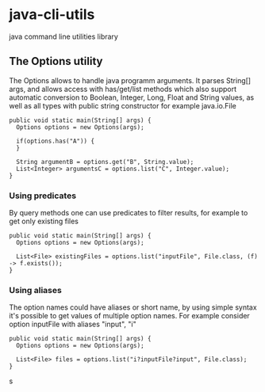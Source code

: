 # java-cli-utils
java command line utilities library


## The Options utility
The Options allows to handle java programm arguments. It parses String[] args, and allows access with has/get/list methods which also support automatic conversion to Boolean, Integer, Long, Float and String values, as well as all types with public string constructor for example java.io.File

~~~~
public void static main(String[] args) {
  Options options = new Options(args);
  
  if(options.has("A")) {
  }
  
  String argumentB = options.get("B", String.value);
  List<Integer> argumentsC = options.list("C", Integer.value);
}
~~~~

### Using predicates
By query methods one can use predicates to filter results, for example to get only existing files

~~~~
public void static main(String[] args) {
  Options options = new Options(args);
  
  List<File> existingFiles = options.list("inputFile", File.class, (f) -> f.exists());
}
~~~~

### Using aliases
The option names could have aliases or short name, by using simple syntax it's possible to get values of multiple option names. For example consider option inputFile with aliases "input", "i"

~~~~
public void static main(String[] args) {
  Options options = new Options(args);
  
  List<File> files = options.list("i?inputFile?input", File.class);
}
~~~~
s